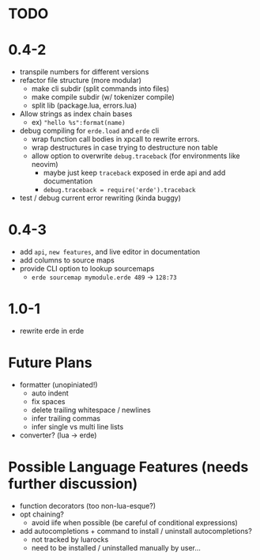 # TODO

# 0.4-2

- transpile numbers for different versions
- refactor file structure (more modular)
  - make cli subdir (split commands into files)
  - make compile subdir (w/ tokenizer compile)
  - split lib (package.lua, errors.lua)
- Allow strings as index chain bases
  - ex) `"hello %s":format(name)`
- debug compiling for `erde.load` and `erde` cli
  - wrap function call bodies in xpcall to rewrite errors.
  - wrap destructures in case trying to destructure non table
  - allow option to overwrite `debug.traceback` (for environments like neovim)
    - maybe just keep `traceback` exposed in erde api and add documentation
    - `debug.traceback = require('erde').traceback`
- test / debug current error rewriting (kinda buggy)

# 0.4-3

- add `api`, `new features`, and live editor in documentation
- add columns to source maps
- provide CLI option to lookup sourcemaps
  - `erde sourcemap mymodule.erde 489` -> `128:73`

# 1.0-1

- rewrite erde in erde

# Future Plans

- formatter (unopiniated!)
  - auto indent
  - fix spaces
  - delete trailing whitespace / newlines
  - infer trailing commas
  - infer single vs multi line lists
- converter? (lua -> erde)

# Possible Language Features (needs further discussion)
- function decorators (too non-lua-esque?)
- opt chaining?
  - avoid iife when possible (be careful of conditional expressions)
- add autocompletions + command to install / uninstall autocompletions?
  - not tracked by luarocks
  - need to be installed / uninstalled manually by user...
